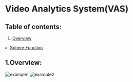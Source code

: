 # Video Analytics System(VAS)

## Table of contents:
1. [Overview](https://github.com/khoi03/Video-Analytics-System-VAS/blob/master/README.md#1overview)
   
  a. [Sphere Function](https://github.com/khoi03/Optimizing-objective-functions-with-DE-and-CEM-method/edit/main/README.md#asphere-function)

## 1.Overview:
    
![example1](https://github.com/khoi03/Video-Analytics-System-VAS/assets/80579165/1cdb0308-a6c8-4046-b325-2f5d14834898)
![example2](https://github.com/khoi03/Video-Analytics-System-VAS/assets/80579165/2c72a61a-da82-48d0-b917-20dc4af1dfe7)
